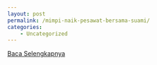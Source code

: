 ```yaml
---
layout: post
permalink: /mimpi-naik-pesawat-bersama-suami/
categories:
    - Uncategorized
---
```


[Baca Selengkapnya](/09)